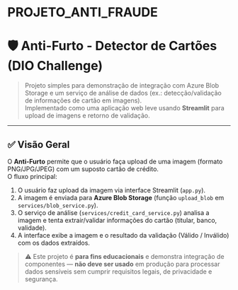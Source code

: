 # PROJETO_ANTI_FRAUDE

# 🛡️ Anti-Furto - Detector de Cartões (DIO Challenge)

> Projeto simples para demonstração de integração com Azure Blob Storage e um serviço de análise de dados (ex.: detecção/validação de informações de cartão em imagens).  
> Implementado como uma aplicação web leve usando **Streamlit** para upload de imagens e retorno de validação.

---

## ✅ Visão Geral

O **Anti-Furto** permite que o usuário faça upload de uma imagem (formato PNG/JPG/JPEG) com um suposto cartão de crédito.  
O fluxo principal:

1. O usuário faz upload da imagem via interface Streamlit (`app.py`).
2. A imagem é enviada para **Azure Blob Storage** (função `upload_blob` em `services/blob_service.py`).
3. O serviço de análise (`services/credit_card_service.py`) analisa a imagem e tenta extrair/validar informações do cartão (titular, banco, validade).
4. A interface exibe a imagem e o resultado da validação (Válido / Inválido) com os dados extraídos.

> ⚠️ Este projeto é **para fins educacionais** e demonstra integração de componentes — **não deve ser usado** em produção para processar dados sensíveis sem cumprir requisitos legais, de privacidade e segurança.



